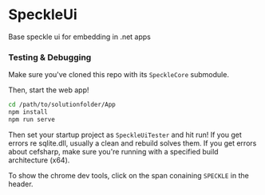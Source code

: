 # SpeckleUi
Base speckle ui for embedding in .net apps

### Testing & Debugging

Make sure you've cloned this repo with its `SpeckleCore` submodule. 

Then, start the web app!

```sh
cd /path/to/solutionfolder/App
npm install
npm run serve
```

Then set your startup project as `SpeckleUiTester` and hit run! If you get errors re sqlite.dll, usually a clean and rebuild solves them. If you get errors about cefsharp, make sure you're running with a specified build architecture (x64). 

To show the chrome dev tools, click on the span conaining `SPECKLE` in the header.

